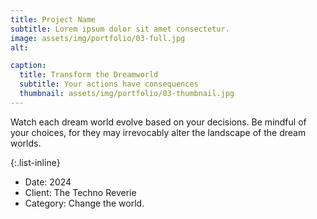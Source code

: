 ```yaml
---
title: Project Name
subtitle: Lorem ipsum dolor sit amet consectetur.
image: assets/img/portfolio/03-full.jpg
alt: 

caption:
  title: Transform the Dreamworld
  subtitle: Your actions have consequences
  thumbnail: assets/img/portfolio/03-thumbnail.jpg
---
```

Watch each dream world evolve based on your decisions. Be mindful of your choices, for they may irrevocably alter the landscape of the dream worlds.

{:.list-inline}
- Date: 2024
- Client: The Techno Reverie
- Category: Change the world.

